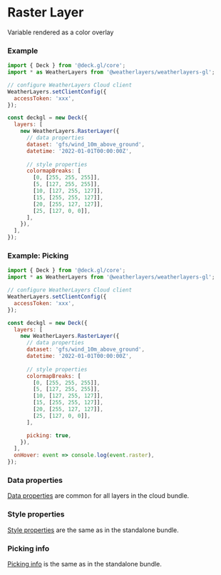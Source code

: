 # Raster Layer

Variable rendered as a color overlay

### Example

```javascript
import { Deck } from '@deck.gl/core';
import * as WeatherLayers from '@weatherlayers/weatherlayers-gl';

// configure WeatherLayers Cloud client
WeatherLayers.setClientConfig({
  accessToken: 'xxx',
});

const deckgl = new Deck({
  layers: [
    new WeatherLayers.RasterLayer({
      // data properties
      dataset: 'gfs/wind_10m_above_ground',
      datetime: '2022-01-01T00:00:00Z',
      
      // style properties
      colormapBreaks: [
        [0, [255, 255, 255]],
        [5, [127, 255, 255]],
        [10, [127, 255, 127]],
        [15, [255, 255, 127]],
        [20, [255, 127, 127]],
        [25, [127, 0, 0]],
      ],
    }),
  ],
});
```

### Example: Picking

```javascript
import { Deck } from '@deck.gl/core';
import * as WeatherLayers from '@weatherlayers/weatherlayers-gl';

// configure WeatherLayers Cloud client
WeatherLayers.setClientConfig({
  accessToken: 'xxx',
});

const deckgl = new Deck({
  layers: [
    new WeatherLayers.RasterLayer({
      // data properties
      dataset: 'gfs/wind_10m_above_ground',
      datetime: '2022-01-01T00:00:00Z',
      
      // style properties
      colormapBreaks: [
        [0, [255, 255, 255]],
        [5, [127, 255, 255]],
        [10, [127, 255, 127]],
        [15, [255, 255, 127]],
        [20, [255, 127, 127]],
        [25, [127, 0, 0]],
      ],

      picking: true,
    }),
  ],
  onHover: event => console.log(event.raster),
});
```

### Data properties

[Data properties](../data.md) are common for all layers in the cloud bundle.

### Style properties

[Style properties](../../standalone-bundle/layers/raster-layer.md) are the same as in the standalone bundle.

### Picking info

[Picking info](../../standalone-bundle/layers/raster-layer.md) is the same as in the standalone bundle.
